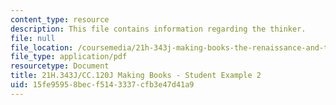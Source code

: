 ```yaml
---
content_type: resource
description: This file contains information regarding the thinker.
file: null
file_location: /coursemedia/21h-343j-making-books-the-renaissance-and-today-spring-2016/15fe95958becf5143337cfb3e47d41a9_MIT21H_343JS16_Thinker.pdf
file_type: application/pdf
resourcetype: Document
title: 21H.343J/CC.120J Making Books - Student Example 2
uid: 15fe9595-8bec-f514-3337-cfb3e47d41a9
---
```

